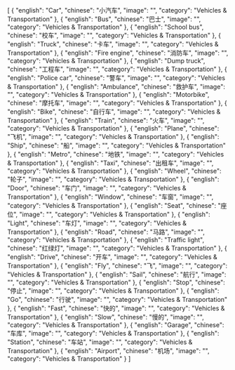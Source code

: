 [
  {
    "english": "Car",
    "chinese": "小汽车",
    "image": "",
    "category": "Vehicles & Transportation"
  },
  {
    "english": "Bus",
    "chinese": "巴士",
    "image": "",
    "category": "Vehicles & Transportation"
  },
  {
    "english": "School bus",
    "chinese": "校车",
    "image": "",
    "category": "Vehicles & Transportation"
  },
  {
    "english": "Truck",
    "chinese": "卡车",
    "image": "",
    "category": "Vehicles & Transportation"
  },
  {
    "english": "Fire engine",
    "chinese": "消防车",
    "image": "",
    "category": "Vehicles & Transportation"
  },
  {
    "english": "Dump truck",
    "chinese": "工程车",
    "image": "",
    "category": "Vehicles & Transportation"
  },
  {
    "english": "Police car",
    "chinese": "警车",
    "image": "",
    "category": "Vehicles & Transportation"
  },
  {
    "english": "Ambulance",
    "chinese": "救护车",
    "image": "",
    "category": "Vehicles & Transportation"
  },
  {
    "english": "Motorbike",
    "chinese": "摩托车",
    "image": "",
    "category": "Vehicles & Transportation"
  },
  {
    "english": "Bike",
    "chinese": "自行车",
    "image": "",
    "category": "Vehicles & Transportation"
  },
  {
    "english": "Train",
    "chinese": "火车",
    "image": "",
    "category": "Vehicles & Transportation"
  },
  {
    "english": "Plane",
    "chinese": "飞机",
    "image": "",
    "category": "Vehicles & Transportation"
  },
  {
    "english": "Ship",
    "chinese": "船",
    "image": "",
    "category": "Vehicles & Transportation"
  },
  {
    "english": "Metro",
    "chinese": "地铁",
    "image": "",
    "category": "Vehicles & Transportation"
  },
  {
    "english": "Taxi",
    "chinese": "出租车",
    "image": "",
    "category": "Vehicles & Transportation"
  },
  {
    "english": "Wheel",
    "chinese": "轮子",
    "image": "",
    "category": "Vehicles & Transportation"
  },
  {
    "english": "Door",
    "chinese": "车门",
    "image": "",
    "category": "Vehicles & Transportation"
  },
  {
    "english": "Window",
    "chinese": "车窗",
    "image": "",
    "category": "Vehicles & Transportation"
  },
  {
    "english": "Seat",
    "chinese": "座位",
    "image": "",
    "category": "Vehicles & Transportation"
  },
  {
    "english": "Light",
    "chinese": "车灯",
    "image": "",
    "category": "Vehicles & Transportation"
  },
  {
    "english": "Road",
    "chinese": "马路",
    "image": "",
    "category": "Vehicles & Transportation"
  },
  {
    "english": "Traffic light",
    "chinese": "红绿灯",
    "image": "",
    "category": "Vehicles & Transportation"
  },
  {
    "english": "Drive",
    "chinese": "开车",
    "image": "",
    "category": "Vehicles & Transportation"
  },
  {
    "english": "Fly",
    "chinese": "飞",
    "image": "",
    "category": "Vehicles & Transportation"
  },
  {
    "english": "Sail",
    "chinese": "航行",
    "image": "",
    "category": "Vehicles & Transportation"
  },
  {
    "english": "Stop",
    "chinese": "停止",
    "image": "",
    "category": "Vehicles & Transportation"
  },
  {
    "english": "Go",
    "chinese": "行驶",
    "image": "",
    "category": "Vehicles & Transportation"
  },
  {
    "english": "Fast",
    "chinese": "快的",
    "image": "",
    "category": "Vehicles & Transportation"
  },
  {
    "english": "Slow",
    "chinese": "慢的",
    "image": "",
    "category": "Vehicles & Transportation"
  },
  {
    "english": "Garage",
    "chinese": "车库",
    "image": "",
    "category": "Vehicles & Transportation"
  },
  {
    "english": "Station",
    "chinese": "车站",
    "image": "",
    "category": "Vehicles & Transportation"
  },
  {
    "english": "Airport",
    "chinese": "机场",
    "image": "",
    "category": "Vehicles & Transportation"
  }
]